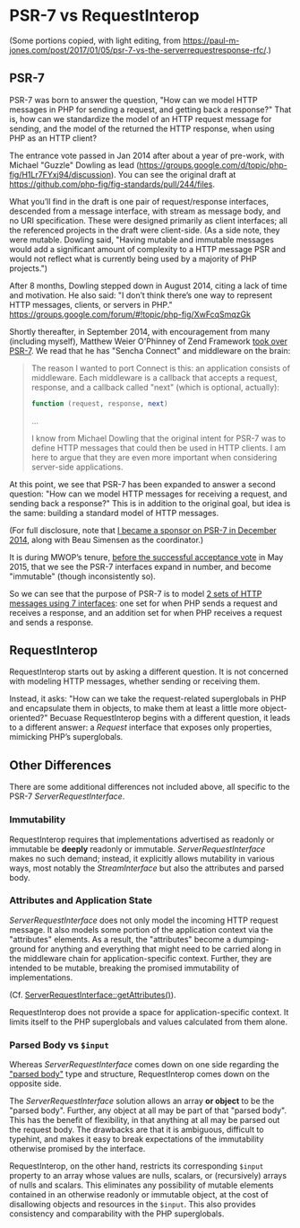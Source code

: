 # PSR-7 vs RequestInterop

(Some portions copied, with light editing, from <https://paul-m-jones.com/post/2017/01/05/psr-7-vs-the-serverrequestresponse-rfc/>.)

## PSR-7

PSR-7 was born to answer the question, "How can we model HTTP messages in PHP for sending a request, and getting back a response?" That is, how can we standardize the model of an HTTP request message for sending, and the model of the returned the HTTP response, when using PHP as an HTTP client?

The entrance vote passed in Jan 2014 after about a year of pre-work, with Michael "Guzzle" Dowling as lead (<https://groups.google.com/d/topic/php-fig/H1Lr7FYxj94/discussion>). You can see the original draft at <https://github.com/php-fig/fig-standards/pull/244/files>.

What you’ll find in the draft is one pair of request/response interfaces, descended from a message interface, with stream as message body, and no URI specification. These were designed primarily as client interfaces; all the referenced projects in the draft were client-side. (As a side note, they were mutable. Dowling said, "Having mutable and immutable messages would add a significant amount of complexity to a HTTP message PSR and would not reflect what is currently being used by a majority of PHP projects.")

After 8 months, Dowling stepped down in August 2014, citing a lack of time and motivation. He also said: "I don’t think there’s one way to represent HTTP messages, clients, or servers in PHP." https://groups.google.com/forum/#!topic/php-fig/XwFcqSmqzGk

Shortly thereafter, in September 2014, with encouragement from many (including myself), Matthew Weier O'Phinney of Zend Framework [took over PSR-7](https://groups.google.com/d/topic/php-fig/CTPRa2XP8po/discussion). We read that he has "Sencha Connect" and middleware on the brain:

> The reason I wanted to port Connect is this: an application consists of middleware. Each middleware is a callback that accepts a request, response, and a callback called "next" (which is optional, actually):
>
> ```php
> function (request, response, next)
> ```
>
> ...
>
> I know from Michael Dowling that the original intent for PSR-7 was to define HTTP messages that could then be used in HTTP clients. I am here to argue that they are even more important when considering server-side applications.

At this point, we see that PSR-7 has been expanded to answer a second question: "How can we model HTTP messages for receiving a request, and sending back a response?" This is in addition to the original goal, but idea is the same: building a standard model of HTTP messages.

(For full disclosure, note that [I became a sponsor on PSR-7 in December 2014](https://groups.google.com/d/topic/php-fig/Y3a4hcRN610/discussion), along with Beau Simensen as the coordinator.)

It is during MWOP’s tenure, [before the successful acceptance vote](https://groups.google.com/d/topic/php-fig/0baLqR6Rvcg/discussion) in May 2015, that we see the PSR-7 interfaces expand in number, and become "immutable" (though inconsistently so).

So we can see that the purpose of PSR-7 is to model [2 sets of HTTP messages using 7 interfaces](http://www.php-fig.org/psr/psr-7/): one set for when PHP sends a request and receives a response, and an addition set for when PHP receives a request and sends a response.

## RequestInterop

RequestInterop starts out by asking a different question. It is not concerned with modeling HTTP messages, whether sending or receiving them.

Instead, it asks: "How can we take the request-related superglobals in PHP and encapsulate them in objects, to make them at least a little more object-oriented?" Becuase RequestInterop begins with a different question, it leads to a different answer: a _Request_ interface that exposes only properties, mimicking PHP’s superglobals.

## Other Differences

There are some additional differences not included above, all specific to the PSR-7 _ServerRequestInterface_.

### Immutability

RequestInterop requires that implementations advertised as readonly or immutable be **deeply** readonly or immutable. _ServerRequestInterface_ makes no such demand; instead, it explicitly allows mutability in various ways, most notably the _StreamInterface_ but also the attributes and parsed body.

### Attributes and Application State

_ServerRequestInterface_ does not only model the incoming HTTP request message. It also models some portion of the application context via the "attributes" elements. As a result, the "attributes" become a dumping-ground for anything and everything that might need to be carried along in the middleware chain for application-specific context. Further, they are intended to be mutable, breaking the promised immutability of implementations.

(Cf. [ServerRequestInterface::getAttributes()](https://github.com/php-fig/http-message/blob/master/src/ServerRequestInterface.php#L202-L206)).

RequestInterop does not provide a space for application-specific context. It limits itself to the PHP superglobals and values calculated from them alone.

### Parsed Body vs `$input`

Whereas _ServerRequestInterface_ comes down on one side regarding the ["parsed body"](https://www.php-fig.org/psr/psr-7/meta/#why-parsed-body-in-the-serverrequestinterface) type and structure, RequestInterop comes down on the opposite side.

The _ServerRequestInterface_ solution allows an array **or object** to be the "parsed body". Further, any object at all may be part of that "parsed body". This has the benefit of flexibility, in that anything at all may be parsed out the request body. The drawbacks are that it is ambiguous, difficult to typehint, and makes it easy to break expectations of the immutability otherwise promised by the interface.

RequestInterop, on the other hand, restricts its corresponding `$input` property to an array whose values are nulls, scalars, or (recursively) arrays of nulls and scalars. This eliminates any possibility of mutable elements contained in an otherwise readonly or immutable object, at the cost of disallowing objects and resources in the `$input`. This also provides consistency and comparability with the PHP superglobals.
